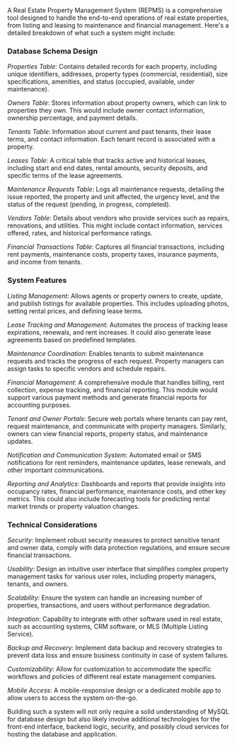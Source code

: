 A Real Estate Property Management System (REPMS) is a comprehensive tool designed to handle the end-to-end operations of real estate properties, from listing and leasing to maintenance and financial management. Here's a detailed breakdown of what such a system might include:

### Database Schema Design

*Properties Table*: Contains detailed records for each property, including unique identifiers, addresses, property types (commercial, residential), size specifications, amenities, and status (occupied, available, under maintenance).

*Owners Table*: Stores information about property owners, which can link to properties they own. This would include owner contact information, ownership percentage, and payment details.

*Tenants Table*: Information about current and past tenants, their lease terms, and contact information. Each tenant record is associated with a property.

*Leases Table*: A critical table that tracks active and historical leases, including start and end dates, rental amounts, security deposits, and specific terms of the lease agreements.

*Maintenance Requests Table*: Logs all maintenance requests, detailing the issue reported, the property and unit affected, the urgency level, and the status of the request (pending, in progress, completed).

*Vendors Table*: Details about vendors who provide services such as repairs, renovations, and utilities. This might include contact information, services offered, rates, and historical performance ratings.

*Financial Transactions Table*: Captures all financial transactions, including rent payments, maintenance costs, property taxes, insurance payments, and income from tenants.

### System Features

*Listing Management*: Allows agents or property owners to create, update, and publish listings for available properties. This includes uploading photos, setting rental prices, and defining lease terms.

*Lease Tracking and Management*: Automates the process of tracking lease expirations, renewals, and rent increases. It could also generate lease agreements based on predefined templates.

*Maintenance Coordination*: Enables tenants to submit maintenance requests and tracks the progress of each request. Property managers can assign tasks to specific vendors and schedule repairs.

*Financial Management*: A comprehensive module that handles billing, rent collection, expense tracking, and financial reporting. This module would support various payment methods and generate financial reports for accounting purposes.

*Tenant and Owner Portals*: Secure web portals where tenants can pay rent, request maintenance, and communicate with property managers. Similarly, owners can view financial reports, property status, and maintenance updates.

*Notification and Communication System*: Automated email or SMS notifications for rent reminders, maintenance updates, lease renewals, and other important communications.

*Reporting and Analytics*: Dashboards and reports that provide insights into occupancy rates, financial performance, maintenance costs, and other key metrics. This could also include forecasting tools for predicting rental market trends or property valuation changes.

### Technical Considerations

*Security*: Implement robust security measures to protect sensitive tenant and owner data, comply with data protection regulations, and ensure secure financial transactions.

*Usability*: Design an intuitive user interface that simplifies complex property management tasks for various user roles, including property managers, tenants, and owners.

*Scalability*: Ensure the system can handle an increasing number of properties, transactions, and users without performance degradation.

*Integration*: Capability to integrate with other software used in real estate, such as accounting systems, CRM software, or MLS (Multiple Listing Service).

*Backup and Recovery*: Implement data backup and recovery strategies to prevent data loss and ensure business continuity in case of system failures.

*Customizability*: Allow for customization to accommodate the specific workflows and policies of different real estate management companies.

*Mobile Access*: A mobile-responsive design or a dedicated mobile app to allow users to access the system on-the-go.

Building such a system will not only require a solid understanding of MySQL for database design but also likely involve additional technologies for the front-end interface, backend logic, security, and possibly cloud services for hosting the database and application.